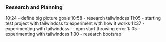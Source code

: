 ### Research and Planning
10:24 - define big picture goals
10:58 - research tailwindcss
11:05 - starting test project with tailwindcss to experiment with how it works
11:37 - experimenting with tailwindcss -- npm start throwing error
1: 05 - experimenting with tailwindcss
1:30 - research bootsrap